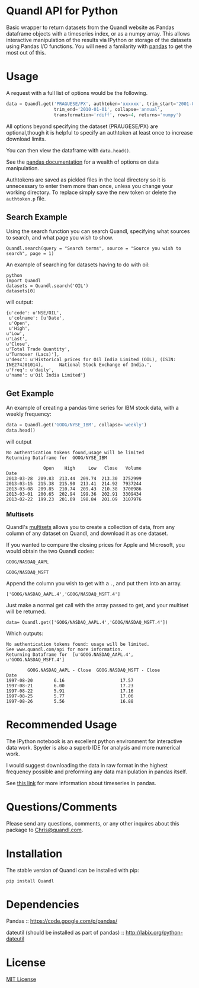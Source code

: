 Quandl API for Python
=====================
Basic wrapper to return datasets from the Quandl website as Pandas dataframe objects with a timeseries index, or as a numpy array. This allows interactive manipulation of the results via IPython or storage of the datasets using Pandas I/O functions. You will need a familarity with [pandas](http://pandas.pydata.org/) to get the most out of this.

Usage
=====

A request with a full list of options would be the following.

```python
data = Quandl.get('PRAGUESE/PX', authtoken='xxxxxx', trim_start='2001-01-01',
                  trim_end='2010-01-01', collapse='annual',
                  transformation='rdiff', rows=4, returns='numpy')
```

All options beyond specifying the dataset (PRAUGESE/PX) are optional,though it is helpful to specify an authtoken at 
least once to increase download limits.

You can then view the dataframe with `data.head()`.

See the [pandas documentation](http://pandas.pydata.org/) for a wealth of options on data manipulation.

Authtokens are saved as pickled files in the local directory so it is unnecessary to enter them more than once,
unless you change your working directory. To replace simply save the new token or delete the `authtoken.p` file.


## Search Example
Using the search function you can search Quandl, specifying what sources to search, and what page you wish to show.

	Quandl.search(query = "Search terms", source = "Source you wish to search", page = 1)

An example of searching for datasets having to do with oil: 

	python
	import Quandl
	datasets = Quandl.search('OIL')
	datasets[0]


will output:

	{u'code': u'NSE/OIL',
	 u'colname': [u'Date',
  	 u'Open',
  	 u'High',
  	u'Low',
  	u'Last',
  	u'Close',
  	u'Total Trade Quantity',
  	u'Turnover (Lacs)'],
 	u'desc': u'Historical prices for Oil India Limited (OIL), (ISIN: INE274J01014),  	 National Stock Exchange of India.',
 	u'freq': u'daily',
 	u'name': u'Oil India Limited'}


## Get Example
An example of creating a pandas time series for IBM stock data, with a weekly frequency:

```python
data = Quandl.get('GOOG/NYSE_IBM', collapse='weekly')
data.head()
```

will output

```
No authentication tokens found,usage will be limited
Returning Dataframe for  GOOG/NYSE_IBM

              Open    High     Low   Close   Volume
Date
2013-03-28  209.83  213.44  209.74  213.30  3752999
2013-03-15  215.38  215.90  213.41  214.92  7937244
2013-03-08  209.85  210.74  209.43  210.38  3700986
2013-03-01  200.65  202.94  199.36  202.91  3309434
2013-02-22  199.23  201.09  198.84  201.09  3107976
```


### Multisets

Quandl's [multisets](http://www.quandl.com/help/multisets) allows you to create a collection of data, from any column of any dataset on Quandl, and download it as one dataset.

If you wanted to compare the closing prices for Apple and Microsoft, you would obtain the two Quandl codes:

`GOOG/NASDAQ_AAPL`

`GOOG/NASDAQ_MSFT`

Append the column you wish to get with a `.`, and put them into an array.

`['GOOG/NASDAQ_AAPL.4','GOOG/NASDAQ_MSFT.4']`

Just make a normal get call with the array passed to get, and your multiset will be returned.

`data= Quandl.get(['GOOG/NASDAQ_AAPL.4','GOOG/NASDAQ_MSFT.4'])`

Which outputs:

```
No authentication tokens found: usage will be limited.
See www.quandl.com/api for more information.
Returning Dataframe for  [u'GOOG.NASDAQ_AAPL.4', u'GOOG.NASDAQ_MSFT.4']

        GOOG.NASDAQ_AAPL - Close  GOOG.NASDAQ_MSFT - Close
Date                                                          
1997-08-20        6.16                     17.57
1997-08-21        6.00                     17.23
1997-08-22        5.91                     17.16
1997-08-25        5.77                     17.06
1997-08-26        5.56                     16.88

```


Recommended Usage
================
The IPython notebook is an excellent python environment for interactive data work. Spyder is also a superb IDE for analysis and more numerical work.

I would suggest downloading the data in raw format in the highest frequency possible and preforming any data manipulation
in pandas itself.

See [this link](http://pandas.pydata.org/pandas-docs/dev/timeseries.html) for more information about timeseries in pandas.


Questions/Comments
==================
Please send any questions, comments, or any other inquires about this package to <Chris@quandl.com>.


Installation
============
The stable version of Quandl can be installed with pip:

    pip install Quandl


Dependencies
============
Pandas :: <https://code.google.com/p/pandas/>

dateutil (should be installed as part of pandas) :: <http://labix.org/python-dateutil>


License
=======
[MIT License](http://opensource.org/licenses/MIT)
